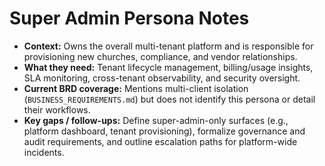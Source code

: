 # Super Admin Persona Notes

- **Context:** Owns the overall multi-tenant platform and is responsible for provisioning new churches, compliance, and vendor relationships.
- **What they need:** Tenant lifecycle management, billing/usage insights, SLA monitoring, cross-tenant observability, and security oversight.
- **Current BRD coverage:** Mentions multi-client isolation (`BUSINESS_REQUIREMENTS.md`) but does not identify this persona or detail their workflows.
- **Key gaps / follow-ups:** Define super-admin-only surfaces (e.g., platform dashboard, tenant provisioning), formalize governance and audit requirements, and outline escalation paths for platform-wide incidents.
